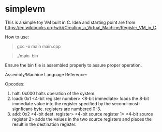 # simplevm

This is a simple toy VM built in C. Idea and starting point are from https://en.wikibooks.org/wiki/Creating_a_Virtual_Machine/Register_VM_in_C.

How to use:
> gcc -o main main.cpp


> ./main <filename>.bin

Ensure the bin file is assembled properly to assure proper operation.

Assembly/Machine Language Reference:

Opcodes: 
1) halt: 0x000
   halts operation of the system.
2) loadi: 0x1 <4-bit register number> <8-bit immediate>
   loads the 8-bit immediate value into the register specified by the second-most-signficant-byte.
   registers are numbered 0-3.
3) add: 0x2 <4-bit dest. register> <4-bit source register 1> <4-bit source register 2>
   adds the values in the two source registers and places the result in the destination register.
   
   
